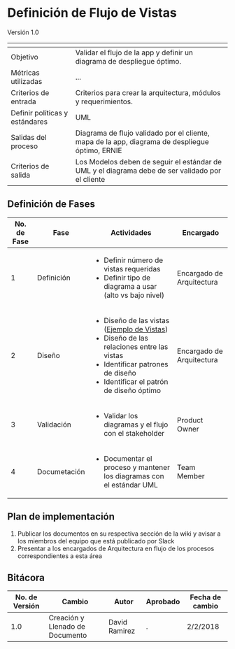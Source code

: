 # Definición de Flujo de Vistas
Versión 1.0


[]() | []()  
--|--
Objetivo| Validar el flujo de la app y definir un diagrama de despliegue óptimo.
Métricas utilizadas | ...
Criterios de entrada | Criterios para crear la arquitectura, módulos y requerimientos.
Definir políticas y estándares |UML
Salidas del proceso | Diagrama de flujo validado por el cliente, mapa de la app, diagrama de despliegue óptimo, ERNIE
Criterios de salida | Los Modelos deben de seguir el estándar de UML y el diagrama debe de ser validado por el cliente


## Definición de Fases
No. de Fase | Fase | Actividades | Encargado
------------|------|-------------|-----------
1 | Definición |<ul><li>Definir número de vistas requeridas</li><li>Definir tipo de diagrama a usar (alto vs bajo nivel)</li></ul>| Encargado de Arquitectura
2 | Diseño |<ul><li>Diseño de las vistas ([Ejemplo de Vistas](http://tecnologiasweb.jsenso.es/wp-content/uploads/2015/06/full20.jpg))</li><li>Diseño de las relaciones entre las vistas</li><li>Identificar patrones de diseño</li><li>Identificar el patrón de diseño óptimo</li></ul>| Encargado de Arquitectura
3 | Validación |<ul><li>Validar los diagramas y el flujo con el stakeholder</li></ul> | Product Owner
4 | Documetación |<ul><li>Documentar el proceso y mantener los diagramas con el estándar UML</li></ul>| Team Member

## Plan de implementación

1. Publicar los documentos en su respectiva sección de la wiki y avisar a los miembros del equipo que está publicado por Slack
2. Presentar a los encargados de Arquitectura en flujo de los procesos correspondientes a esta área

## Bitácora


No. de Versión | Cambio | Autor | Aprobado | Fecha de cambio
---------------|--------|-------|----------|----------------
1.0 | Creación y Llenado de Documento | David Ramirez | . | 2/2/2018
  
